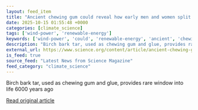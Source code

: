 ```yaml
---
layout: feed_item
title: "Ancient chewing gum could reveal how early men and women split up their chores"
date: 2025-10-15 01:55:48 +0000
categories: [climate_science]
tags: ['wind-power', 'renewable-energy']
keywords: ['wind-power', 'could', 'renewable-energy', 'ancient', 'chewing']
description: "Birch bark tar, used as chewing gum and glue, provides rare window into life 6000 years ago"
external_url: https://www.science.org/content/article/ancient-chewing-gum-could-reveal-how-early-men-and-women-split-their-chores
is_feed: true
source_feed: "Latest News from Science Magazine"
feed_category: "climate_science"
---
```


Birch bark tar, used as chewing gum and glue, provides rare window into life 6000 years ago

[Read original article](https://www.science.org/content/article/ancient-chewing-gum-could-reveal-how-early-men-and-women-split-their-chores)

